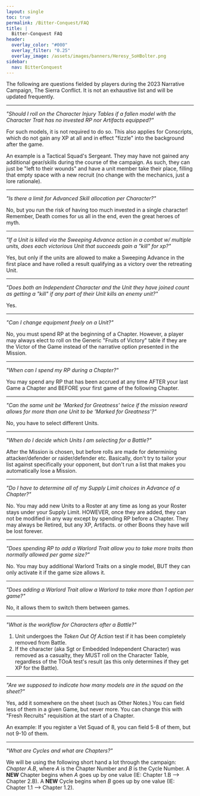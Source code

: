 ```yaml
---
layout: single
toc: true
permalink: /Bitter-Conquest/FAQ
title: |
  Bitter-Conquest FAQ
header:
  overlay_color: "#000"
  overlay_filter: "0.25"
  overlay_image: /assets/images/banners/Heresy_SoHBolter.png
sidebar:
  nav: BitterConquest
---
```


The following are questions fielded by players during the 2023 Narrative Campaign, The Sierra Conflict. It is not an exhaustive list and will be updated frequently.

---

_"Should I roll on the Character Injury Tables if a fallen model with the Character Trait has no invested RP nor Artifacts equipped?"_

For such models, it is not required to do so. This also applies for Conscripts, which do not gain any XP at all and in effect "fizzle" into the background after the game. 

An example is a Tactical Squad's Sergeant. They may have not gained any additional gear/skills during the course of the campaign. As such, they can just be "left to their wounds" and have a unit member take their place, filling that empty space with a new recruit (no change with the mechanics, just a lore rationale).

---

_"Is there a limit for Advanced Skill allocation per Character?"_

No, but you run the risk of having too much invested in a single character! Remember, Death comes for us all in the end, even the great heroes of myth.

---

_"If a Unit is killed via the Sweeping Advance action in a combat w/ multiple units, does each victorious Unit that succeeds gain a "kill" for xp?"_

Yes, but only if the units are allowed to make a Sweeping Advance in the first place and have rolled a result qualifying as a victory over the retreating Unit.

---

_"Does both an Independent Character and the Unit they have joined count as getting a "kill" if any part of their Unit kills an enemy unit?"_

Yes.

---

_"Can I change equipment freely on a Unit?"_

No, you must spend RP at the beginning of a Chapter. However, a player may always elect to roll on the Generic "Fruits of Victory" table if they are the Victor of the Game instead of the narrative option presented in the Mission.

---

_"When can I spend my RP during a Chapter?"_

You may spend any RP that has been accrued at any time AFTER your last Game a Chapter and BEFORE your first game of the following Chapter.

---

_"Can the same unit be 'Marked for Greatness' twice if the mission reward allows for more than one Unit to be 'Marked for Greatness'?"_

No, you have to select different Units.

---

_"When do I decide which Units I am selecting for a Battle?"_

After the Mission is chosen, but before rolls are made for determining attacker/defender or raider/defender etc. Basically, don't try to tailor your list against specifically your opponent, but don't run a list that makes you automatically lose a Mission.

---

_"Do I have to determine all of my Supply Limit choices in Advance of a Chapter?"_

No. You may add new Units to a Roster at any time as long as your Roster stays under your Supply Limit. HOWEVER, once they are added, they can not be modified in any way except by spending RP before a Chapter. They may always be Retired, but any XP, Artifacts. or other Boons they have will be lost forever.

---

_"Does spending RP to add a Warlord Trait allow you to take more traits than normally allowed per game size?"_

No. You may buy additional Warlord Traits on a single model, BUT they can only activate it if the game size allows it.

---

_"Does adding a Warlord Trait allow a Warlord to take more than 1 option per game?"_

No, it allows them to switch them between games.

---

_"What is the workflow for Characters after a Battle?"_

1) Unit undergoes the *Taken Out Of Action* test if it has been completely removed from Battle.
2) If the character (aka Sgt or Embedded Independent Character) was removed as a casualty, they MUST roll on the Character Table, regardless of the TOoA test's result (as this only determines if they get XP for the Battle).

---

_"Are we supposed to indicate how many models are in the squad on the sheet?"_

Yes, add it somewhere on the sheet (such as Other Notes.) You can field less of them in a given Game, but never more. You can change this with "Fresh Recruits" requisition at the start of a Chapter.

An example: If you register a Vet Squad of 8, you can field 5-8 of them, but not 9-10 of them. 

---

_"What are Cycles and what are Chapters?"_

We will be using the following short hand a lot through the campaign: *Chapter A.B*, where *A* is the Chapter Number and *B* is the Cycle Number. A **NEW** Chapter begins when *A* goes up by one value (IE: Chapter 1.B --> Chapter 2.B). A **NEW** Cycle begins when *B* goes up by one value (IE: Chapter 1.1 --> Chapter 1.2).
